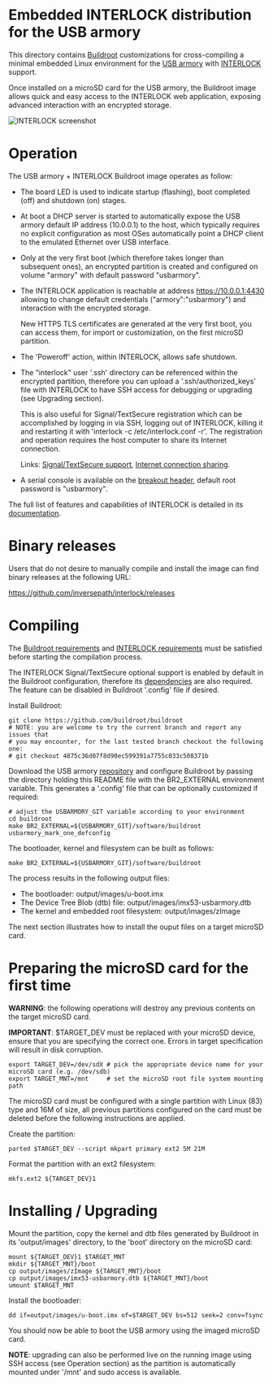 Embedded INTERLOCK distribution for the USB armory
==================================================

This directory contains [Buildroot](http://buildroot.uclibc.org/)
customizations for cross-compiling a minimal embedded Linux environment for the
[USB armory](https://inversepath.com/usbarmory) with
[INTERLOCK](https://github.com/inversepath/interlock) support.

Once installed on a microSD card for the USB armory, the Buildroot image allows
quick and easy access to the INTERLOCK web application, exposing advanced
interaction with an encrypted storage.

![INTERLOCK screenshot](https://inversepath.com/images/interlock.png)

Operation
=========

The USB armory + INTERLOCK Buildroot image operates as follow:

  * The board LED is used to indicate startup (flashing), boot completed (off)
    and shutdown (on) stages.

  * At boot a DHCP server is started to automatically expose the USB armory
    default IP address (10.0.0.1) to the host, which typically requires no
    explicit configuration as most OSes automatically point a DHCP client to
    the emulated Ethernet over USB interface.

  * Only at the very first boot (which therefore takes longer than subsequent
    ones), an encrypted partition is created and configured on volume "armory"
    with default password "usbarmory".

  * The INTERLOCK application is reachable at address https://10.0.0.1:4430
    allowing to change default credentials ("armory":"usbarmory") and
    interaction with the encrypted storage.

    New HTTPS TLS certificates are generated at the very first boot, you can
    access them, for import or customization, on the first microSD partition.

  * The 'Poweroff' action, within INTERLOCK, allows safe shutdown.

  * The "interlock" user '.ssh' directory can be referenced within the
    encrypted partition, therefore you can upload a '.ssh/authorized_keys' file
    with INTERLOCK to have SSH access for debugging or upgrading (see Upgrading
    section).

    This is also useful for Signal/TextSecure registration which can be
    accomplished by logging in via SSH, logging out of INTERLOCK, killing it
    and restarting it with 'interlock -c /etc/interlock.conf -r'. The
    registration and operation requires the host computer to share its Internet
    connection.

    Links:
    [Signal/TextSecure support](https://github.com/inversepath/interlock#signaltextsecure-support),
    [Internet connection sharing](https://github.com/inversepath/usbarmory/wiki/Host-communication#setup--connection-sharing-linux).

  * A serial console is available on the
    [breakout header](https://github.com/inversepath/usbarmory/wiki/GPIOs),
    default root password is "usbarmory".

The full list of features and capabilities of INTERLOCK is detailed in its
[documentation](https://github.com/inversepath/interlock/blob/master/README.md).

Binary releases
===============

Users that do not desire to manually compile and install the
image can find binary releases at the following URL:

https://github.com/inversepath/interlock/releases

Compiling
=========

The [Buildroot requirements](http://buildroot.uclibc.org/downloads/manual/manual.html#requirement)
and [INTERLOCK requirements](https://github.com/inversepath/interlock#compiling)
must be satisfied before starting the compilation process.

The INTERLOCK Signal/TextSecure optional support is enabled by default in the
Buildroot configuration, therefore its
[dependencies](https://github.com/inversepath/interlock#signaltextsecure-support)
are also required. The feature can be disabled in Buildroot '.config' file if
desired.

Install Buildroot:

```
git clone https://github.com/buildroot/buildroot
# NOTE: you are welcome to try the current branch and report any issues that
# you may encounter, for the last tested branch checkout the following one:
# git checkout 4875c36d07f8d90ec599391a7755c033c508371b
```

Download the USB armory [repository](https://github.com/inversepath/usbarmory)
and configure Buildroot by passing the directory holding this README file with
the BR2_EXTERNAL environment variable. This generates a '.config' file that can
be optionally customized if required:

```
# adjust the USBARMORY_GIT variable according to your environment
cd buildroot
make BR2_EXTERNAL=${USBARMORY_GIT}/software/buildroot usbarmory_mark_one_defconfig
```

The bootloader, kernel and filesystem can be built as follows:

```
make BR2_EXTERNAL=${USBARMORY_GIT}/software/buildroot
```

The process results in the following output files:

  * The bootloader: output/images/u-boot.imx
  * The Device Tree Blob (dtb) file: output/images/imx53-usbarmory.dtb
  * The kernel and embedded root filesystem: output/images/zImage

The next section illustrates how to install the ouput files on a target microSD
card.

Preparing the microSD card for the first time
=============================================

**WARNING**: the following operations will destroy any previous contents on the
target microSD card.

**IMPORTANT**: $TARGET_DEV must be replaced with your microSD device, ensure
that you are specifying the correct one. Errors in target specification will
result in disk corruption.

```
export TARGET_DEV=/dev/sdX # pick the appropriate device name for your microSD card (e.g. /dev/sdb)
export TARGET_MNT=/mnt     # set the microSD root file system mounting path
```

The microSD card must be configured with a single partition with Linux (83)
type and 16M of size, all previous partitions configured on the card must be
deleted before the following instructions are applied.

Create the partition:

```
parted $TARGET_DEV --script mkpart primary ext2 5M 21M
```

Format the partition with an ext2 filesystem:

```
mkfs.ext2 ${TARGET_DEV}1
```

Installing / Upgrading
======================

Mount the partition, copy the kernel and dtb files generated by Buildroot in
its 'output/images' directory, to the 'boot' directory on the microSD card:

```
mount ${TARGET_DEV}1 $TARGET_MNT
mkdir ${TARGET_MNT}/boot
cp output/images/zImage ${TARGET_MNT}/boot
cp output/images/imx53-usbarmory.dtb ${TARGET_MNT}/boot
umount $TARGET_MNT
```

Install the bootloader:

```
dd if=output/images/u-boot.imx of=$TARGET_DEV bs=512 seek=2 conv=fsync
```

You should now be able to boot the USB armory using the imaged microSD card.

**NOTE**: upgrading can also be performed live on the running image using SSH
access (see Operation section) as the partition is automatically mounted under
'/mnt' and sudo access is available.
